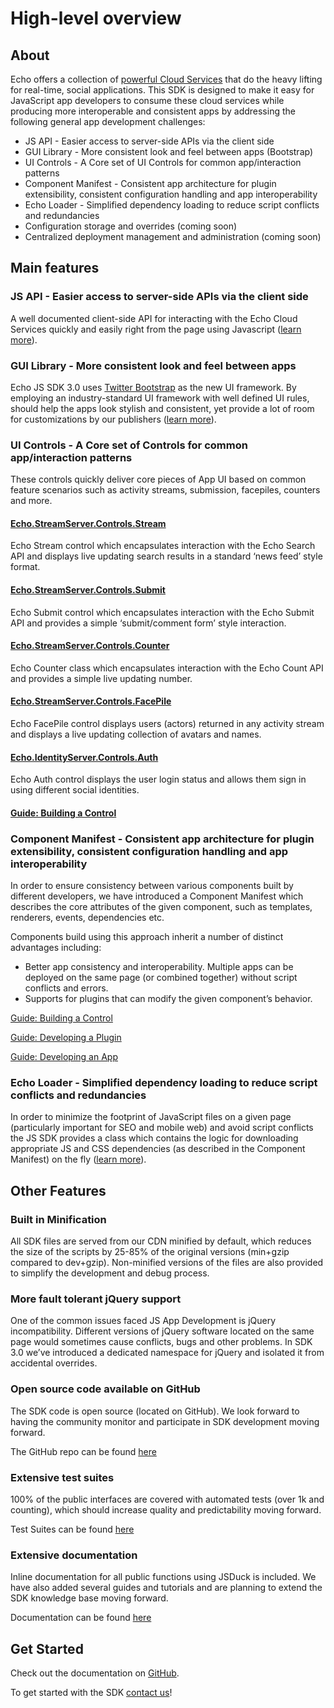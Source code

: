 # High-level overview

## About
Echo offers a collection of [powerful Cloud Services](http://aboutecho.com/WhatWeOffer/EchoPlatform) that do the heavy lifting for real-time, social applications. This SDK is designed to make it easy for JavaScript app developers to consume these cloud services while producing more interoperable and consistent apps by addressing the following general app development challenges:


- JS API - Easier access to server-side APIs via the client side
- GUI Library - More consistent look and feel between apps (Bootstrap)
- UI Controls - A Core set of UI Controls for common app/interaction patterns
- Component Manifest - Consistent app architecture for plugin extensibility, consistent configuration handling and app interoperability
- Echo Loader - Simplified dependency loading to reduce script conflicts and redundancies
- Configuration storage and overrides (coming soon)
- Centralized deployment management and administration (coming soon)

## Main features

### JS API - Easier access to server-side APIs via the client side
A well documented client-side API for interacting with the Echo Cloud Services quickly and easily right from the page using Javascript ([learn more](#!/api/Echo.API.Request)).

### GUI Library - More consistent look and feel between apps
Echo JS SDK 3.0 uses [Twitter Bootstrap](http://twitter.github.com/bootstrap/) as the new UI framework. By employing an industry-standard UI framework with well defined UI rules, should help the apps look stylish and consistent, yet provide a lot of room for customizations by our publishers ([learn more](#!api/Echo.GUI)).

### UI Controls - A Core set of Controls for common app/interaction patterns
These controls quickly deliver core pieces of App UI based on common feature scenarios such as activity streams, submission, facepiles, counters and more.

#### [Echo.StreamServer.Controls.Stream](#!/api/Echo.StreamServer.Controls.Stream)
Echo Stream control which encapsulates interaction with the Echo Search API and displays live updating search results in a standard ‘news feed’ style format.

#### [Echo.StreamServer.Controls.Submit](#!/api/Echo.StreamServer.Controls.Submit)
Echo Submit control which encapsulates interaction with the Echo Submit API and provides a simple ‘submit/comment form’ style interaction.

#### [Echo.StreamServer.Controls.Counter](#!/api/Echo.StreamServer.Controls.Counter)
Echo Counter class which encapsulates interaction with the Echo Count API and provides a simple live updating number.

#### [Echo.StreamServer.Controls.FacePile](#!/api/Echo.StreamServer.Controls.FacePile)
Echo FacePile control displays users (actors) returned in any activity stream and displays a live updating collection of avatars and names.

#### [Echo.IdentityServer.Controls.Auth](#!/api/Echo.IdentityServer.Controls.Auth)
Echo Auth control displays the user login status and allows them sign in using different social identities.

#### [Guide: Building a Control](#!/guide/how_to_develop_control)

### Component Manifest - Consistent app architecture for plugin extensibility, consistent configuration handling and app interoperability

In order to ensure consistency between various components built by different developers, we have introduced a Component Manifest which describes the core attributes of the given component, such as templates, renderers, events, dependencies etc.

Components build using this approach inherit a number of distinct advantages including:

- Better app consistency and interoperability. Multiple apps can be deployed on the same page (or combined together) without script conflicts and errors.
- Supports for plugins that can modify the given component’s behavior.


[Guide: Building a Control](#!/guide/how_to_develop_control)

[Guide: Developing a Plugin](#!/guide/how_to_develop_plugin)

[Guide: Developing an App](#!/guide/how_to_develop_app)

### Echo Loader - Simplified dependency loading to reduce script conflicts and redundancies

In order to minimize the footprint of JavaScript files on a given page (particularly important for SEO and mobile web) and avoid script conflicts the JS SDK provides a class which contains the logic for downloading appropriate JS and CSS dependencies (as described in the Component Manifest) on the fly ([learn more](#!/api/Echo.Loader)).

## Other Features

### Built in Minification

All SDK files are served from our CDN minified by default, which reduces the size of the scripts by 25-85% of the original versions (min+gzip compared to dev+gzip). Non-minified versions of the files are also provided to simplify the development and debug process.

### More fault tolerant jQuery support

One of the common issues faced JS App Development is jQuery incompatibility. Different versions of jQuery software located on the same page would sometimes cause conflicts, bugs and other problems. In SDK 3.0 we’ve introduced a dedicated namespace for jQuery and isolated it from accidental overrides.

### Open source code available on GitHub

The SDK code is open source (located on GitHub). We look forward to having the community monitor and participate in SDK development moving forward.

The GitHub repo can be found [here](https://github.com/EchoAppsTeam/js-sdk/)

### Extensive test suites

100% of the public interfaces are covered with automated tests (over 1k and counting), which should increase quality and predictability moving forward.

Test Suites can be found [here](http://echoappsteam.github.com/js-sdk/tests/)

### Extensive documentation

Inline documentation for all public functions using JSDuck is included. We have also added several guides and tutorials and are planning to extend the SDK knowledge base moving forward.

Documentation can be found [here](http://echoappsteam.github.com/js-sdk/docs/)

## Get Started

Check out the documentation on [GitHub](http://echoappsteam.github.com/js-sdk/docs/).

To get started with the SDK [contact us](http://aboutecho.com/AboutEcho/Contact)!
